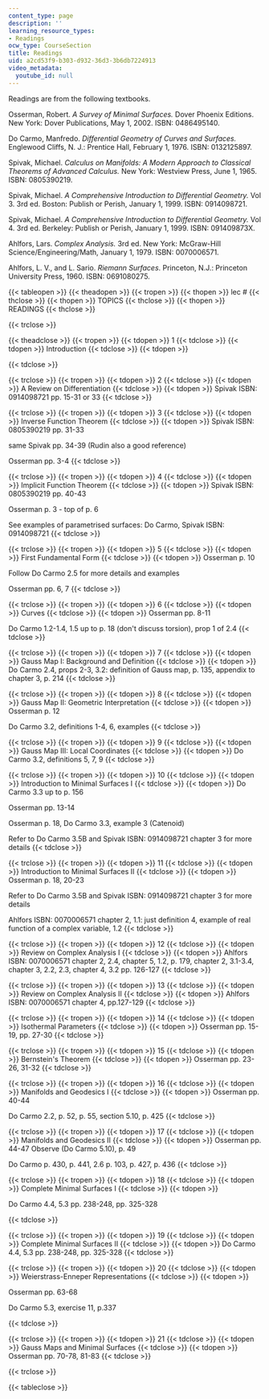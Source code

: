 ```yaml
---
content_type: page
description: ''
learning_resource_types:
- Readings
ocw_type: CourseSection
title: Readings
uid: a2cd53f9-b303-d932-36d3-3b6db7224913
video_metadata:
  youtube_id: null
---
```


Readings are from the following textbooks.

Osserman, Robert. _A Survey of Minimal Surfaces._ Dover Phoenix Editions. New York: Dover Publications, May 1, 2002. ISBN: 0486495140.

Do Carmo, Manfredo. _Differential Geometry of Curves and Surfaces._ Englewood Cliffs, N. J.: Prentice Hall, February 1, 1976. ISBN: 0132125897.

Spivak, Michael. _Calculus on Manifolds: A Modern Approach to Classical Theorems of Advanced Calculus._ New York: Westview Press, June 1, 1965. ISBN: 0805390219.

Spivak, Michael. _A Comprehensive Introduction to Differential Geometry._ Vol 3. 3rd ed. Boston: Publish or Perish, January 1, 1999. ISBN: 0914098721.

Spivak, Michael. _A Comprehensive Introduction to Differential Geometry._ Vol 4. 3rd ed. Berkeley: Publish or Perish, January 1, 1999. ISBN: 091409873X.

Ahlfors, Lars. _Complex Analysis._ 3rd ed. New York: McGraw-Hill Science/Engineering/Math, January 1, 1979. ISBN: 0070006571.

Ahlfors, L. V., and L. Sario. _Riemann Surfaces_. Princeton, N.J.: Princeton University Press, 1960. ISBN: 0691080275.

{{< tableopen >}}
{{< theadopen >}}
{{< tropen >}}
{{< thopen >}}
lec #
{{< thclose >}}
{{< thopen >}}
TOPICS
{{< thclose >}}
{{< thopen >}}
READINGS
{{< thclose >}}

{{< trclose >}}

{{< theadclose >}}
{{< tropen >}}
{{< tdopen >}}
1
{{< tdclose >}}
{{< tdopen >}}
Introduction
{{< tdclose >}}
{{< tdopen >}}

{{< tdclose >}}

{{< trclose >}}
{{< tropen >}}
{{< tdopen >}}
2
{{< tdclose >}}
{{< tdopen >}}
A Review on Differentiation
{{< tdclose >}}
{{< tdopen >}}
Spivak ISBN: 0914098721 pp. 15-31 or 33
{{< tdclose >}}

{{< trclose >}}
{{< tropen >}}
{{< tdopen >}}
3
{{< tdclose >}}
{{< tdopen >}}
Inverse Function Theorem
{{< tdclose >}}
{{< tdopen >}}
Spivak ISBN: 0805390219 pp. 31-33  
  
same Spivak pp. 34-39 (Rudin also a good reference)  
  
Osserman pp. 3-4
{{< tdclose >}}

{{< trclose >}}
{{< tropen >}}
{{< tdopen >}}
4
{{< tdclose >}}
{{< tdopen >}}
Implicit Function Theorem
{{< tdclose >}}
{{< tdopen >}}
Spivak ISBN: 0805390219 pp. 40-43  
  
Osserman p. 3 - top of p. 6  
  
See examples of parametrised surfaces: Do Carmo, Spivak ISBN: 0914098721
{{< tdclose >}}

{{< trclose >}}
{{< tropen >}}
{{< tdopen >}}
5
{{< tdclose >}}
{{< tdopen >}}
First Fundamental Form
{{< tdclose >}}
{{< tdopen >}}
Osserman p. 10  
  
Follow Do Carmo 2.5 for more details and examples  
  
Osserman pp. 6, 7
{{< tdclose >}}

{{< trclose >}}
{{< tropen >}}
{{< tdopen >}}
6
{{< tdclose >}}
{{< tdopen >}}
Curves
{{< tdclose >}}
{{< tdopen >}}
Osserman pp. 8-11  
  
Do Carmo 1.2-1.4, 1.5 up to p. 18 (don't discuss torsion), prop 1 of 2.4
{{< tdclose >}}

{{< trclose >}}
{{< tropen >}}
{{< tdopen >}}
7
{{< tdclose >}}
{{< tdopen >}}
Gauss Map I: Background and Definition
{{< tdclose >}}
{{< tdopen >}}
Do Carmo 2.4, props 2-3, 3.2: definition of Gauss map, p. 135, appendix to chapter 3, p. 214
{{< tdclose >}}

{{< trclose >}}
{{< tropen >}}
{{< tdopen >}}
8
{{< tdclose >}}
{{< tdopen >}}
Gauss Map II: Geometric Interpretation
{{< tdclose >}}
{{< tdopen >}}
Osserman p. 12  
  
Do Carmo 3.2, definitions 1-4, 6, examples
{{< tdclose >}}

{{< trclose >}}
{{< tropen >}}
{{< tdopen >}}
9
{{< tdclose >}}
{{< tdopen >}}
Gauss Map III: Local Coordinates
{{< tdclose >}}
{{< tdopen >}}
Do Carmo 3.2, definitions 5, 7, 9
{{< tdclose >}}

{{< trclose >}}
{{< tropen >}}
{{< tdopen >}}
10
{{< tdclose >}}
{{< tdopen >}}
Introduction to Minimal Surfaces I
{{< tdclose >}}
{{< tdopen >}}
Do Carmo 3.3 up to p. 156  
  
Osserman pp. 13-14  
  
Osserman p. 18, Do Carmo 3.3, example 3 (Catenoid)  
  
Refer to Do Carmo 3.5B and Spivak ISBN: 0914098721 chapter 3 for more details
{{< tdclose >}}

{{< trclose >}}
{{< tropen >}}
{{< tdopen >}}
11
{{< tdclose >}}
{{< tdopen >}}
Introduction to Minimal Surfaces II
{{< tdclose >}}
{{< tdopen >}}
Osserman p. 18, 20-23  
  
Refer to Do Carmo 3.5B and Spivak ISBN: 0914098721 chapter 3 for more details  
  
Ahlfors ISBN: 0070006571 chapter 2, 1.1: just definition 4, example of real function of a complex variable, 1.2
{{< tdclose >}}

{{< trclose >}}
{{< tropen >}}
{{< tdopen >}}
12
{{< tdclose >}}
{{< tdopen >}}
Review on Complex Analysis I
{{< tdclose >}}
{{< tdopen >}}
Ahlfors ISBN: 0070006571 chapter 2, 2.4, chapter 5, 1.2, p. 179, chapter 2, 3.1-3.4, chapter 3, 2.2, 2.3, chapter 4, 3.2 pp. 126-127
{{< tdclose >}}

{{< trclose >}}
{{< tropen >}}
{{< tdopen >}}
13
{{< tdclose >}}
{{< tdopen >}}
Review on Complex Analysis II
{{< tdclose >}}
{{< tdopen >}}
Ahlfors ISBN: 0070006571 chapter 4, pp.127-129
{{< tdclose >}}

{{< trclose >}}
{{< tropen >}}
{{< tdopen >}}
14
{{< tdclose >}}
{{< tdopen >}}
Isothermal Parameters
{{< tdclose >}}
{{< tdopen >}}
Osserman pp. 15-19, pp. 27-30
{{< tdclose >}}

{{< trclose >}}
{{< tropen >}}
{{< tdopen >}}
15
{{< tdclose >}}
{{< tdopen >}}
Bernstein's Theorem
{{< tdclose >}}
{{< tdopen >}}
Osserman pp. 23-26, 31-32
{{< tdclose >}}

{{< trclose >}}
{{< tropen >}}
{{< tdopen >}}
16
{{< tdclose >}}
{{< tdopen >}}
Manifolds and Geodesics I
{{< tdclose >}}
{{< tdopen >}}
Osserman pp. 40-44  
  
Do Carmo 2.2, p. 52, p. 55, section 5.10, p. 425
{{< tdclose >}}

{{< trclose >}}
{{< tropen >}}
{{< tdopen >}}
17
{{< tdclose >}}
{{< tdopen >}}
Manifolds and Geodesics II
{{< tdclose >}}
{{< tdopen >}}
Osserman pp. 44-47 Observe (Do Carmo 5.10), p. 49  
  
Do Carmo p. 430, p. 441, 2.6 p. 103, p. 427, p. 436
{{< tdclose >}}

{{< trclose >}}
{{< tropen >}}
{{< tdopen >}}
18
{{< tdclose >}}
{{< tdopen >}}
Complete Minimal Surfaces I
{{< tdclose >}}
{{< tdopen >}}


Do Carmo 4.4, 5.3 pp. 238-248, pp. 325-328


{{< tdclose >}}

{{< trclose >}}
{{< tropen >}}
{{< tdopen >}}
19
{{< tdclose >}}
{{< tdopen >}}
Complete Minimal Surfaces II
{{< tdclose >}}
{{< tdopen >}}
Do Carmo 4.4, 5.3 pp. 238-248, pp. 325-328
{{< tdclose >}}

{{< trclose >}}
{{< tropen >}}
{{< tdopen >}}
20
{{< tdclose >}}
{{< tdopen >}}
Weierstrass-Enneper Representations
{{< tdclose >}}
{{< tdopen >}}


Osserman pp. 63-68  
  
Do Carmo 5.3, exercise 11, p.337 


{{< tdclose >}}

{{< trclose >}}
{{< tropen >}}
{{< tdopen >}}
21
{{< tdclose >}}
{{< tdopen >}}
Gauss Maps and Minimal Surfaces
{{< tdclose >}}
{{< tdopen >}}
Osserman pp. 70-78, 81-83
{{< tdclose >}}

{{< trclose >}}

{{< tableclose >}}